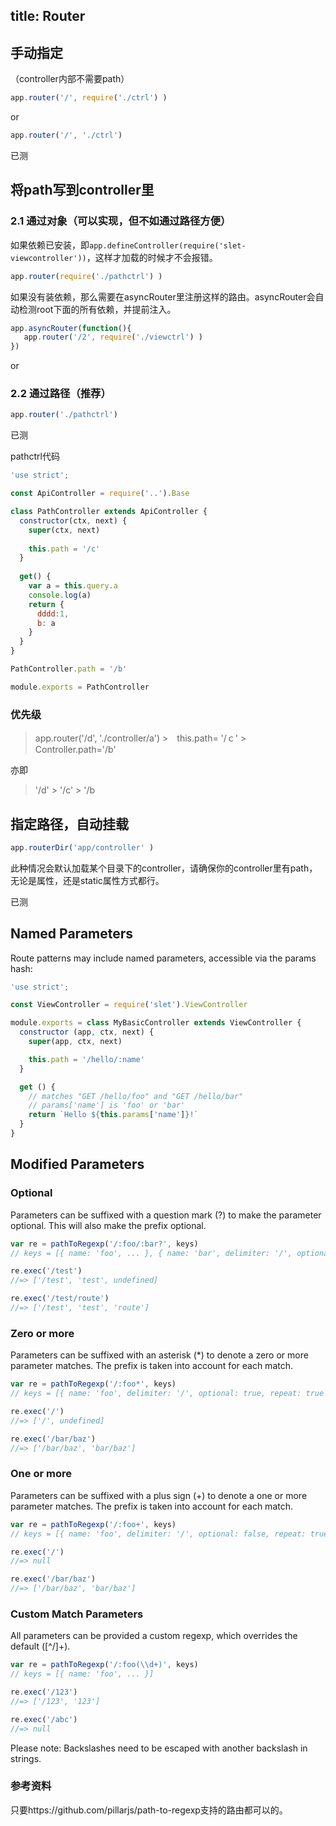 title: Router
---


## 手动指定

（controller内部不需要path）

```js
app.router('/', require('./ctrl') )  
```

or

```js
app.router('/', './ctrl')  
```

已测

## 将path写到controller里

### 2.1 通过对象（可以实现，但不如通过路径方便）

如果依赖已安装，即`app.defineController(require('slet-viewcontroller'))`，这样才加载的时候才不会报错。

```js
app.router(require('./pathctrl') )  
```

如果没有装依赖，那么需要在asyncRouter里注册这样的路由。asyncRouter会自动检测root下面的所有依赖，并提前注入。


```js
app.asyncRouter(function(){
   app.router('/2', require('./viewctrl') )  
}) 
``` 


or

### 2.2 通过路径（推荐）

```js
app.router('./pathctrl')  
```

已测

pathctrl代码

```js
'use strict';

const ApiController = require('..').Base

class PathController extends ApiController {
  constructor(ctx, next) {
    super(ctx, next)
    
    this.path = '/c'
  }
  
  get() {
    var a = this.query.a
    console.log(a)
    return {
      dddd:1,
      b: a
    }
  } 
}

PathController.path = '/b'

module.exports = PathController
```

### 优先级

> app.router('/d', './controller/a')  >　this.path= '/ｃ' > Controller.path='/b'

亦即

> '/d' > '/c' > '/b


## 指定路径，自动挂载

```js
app.routerDir('app/controller' )  
```

此种情况会默认加载某个目录下的controller，请确保你的controller里有path，无论是属性，还是static属性方式都行。

已测



## Named Parameters

Route patterns may include named parameters, accessible via the params hash:

```js
'use strict';

const ViewController = require('slet').ViewController

module.exports = class MyBasicController extends ViewController {
  constructor (app, ctx, next) {
    super(app, ctx, next)

    this.path = '/hello/:name'
  }

  get () {
    // matches "GET /hello/foo" and "GET /hello/bar"
    // params['name'] is 'foo' or 'bar'
    return `Hello ${this.params['name']}!`
  }
}
```

## Modified Parameters

### Optional

Parameters can be suffixed with a question mark (?) to make the parameter optional. This will also make the prefix optional.

```js
var re = pathToRegexp('/:foo/:bar?', keys)
// keys = [{ name: 'foo', ... }, { name: 'bar', delimiter: '/', optional: true, repeat: false }]

re.exec('/test')
//=> ['/test', 'test', undefined]

re.exec('/test/route')
//=> ['/test', 'test', 'route']
```

### Zero or more

Parameters can be suffixed with an asterisk (*) to denote a zero or more parameter matches. The prefix is taken into account for each match.

```js
var re = pathToRegexp('/:foo*', keys)
// keys = [{ name: 'foo', delimiter: '/', optional: true, repeat: true }]

re.exec('/')
//=> ['/', undefined]

re.exec('/bar/baz')
//=> ['/bar/baz', 'bar/baz']
```

### One or more

Parameters can be suffixed with a plus sign (+) to denote a one or more parameter matches. The prefix is taken into account for each match.

```js
var re = pathToRegexp('/:foo+', keys)
// keys = [{ name: 'foo', delimiter: '/', optional: false, repeat: true }]

re.exec('/')
//=> null

re.exec('/bar/baz')
//=> ['/bar/baz', 'bar/baz']
```

### Custom Match Parameters

All parameters can be provided a custom regexp, which overrides the default ([^\/]+).

```js
var re = pathToRegexp('/:foo(\\d+)', keys)
// keys = [{ name: 'foo', ... }]

re.exec('/123')
//=> ['/123', '123']

re.exec('/abc')
//=> null
```

Please note: Backslashes need to be escaped with another backslash in strings.

### 参考资料

只要https://github.com/pillarjs/path-to-regexp支持的路由都可以的。